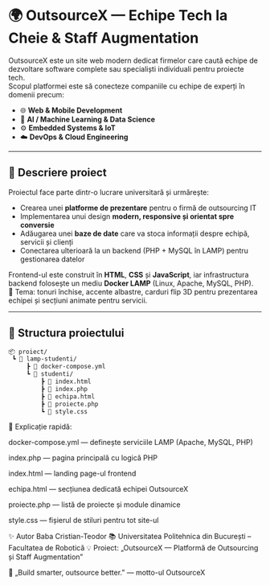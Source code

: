 # 🌍 OutsourceX — Echipe Tech la Cheie & Staff Augmentation

OutsourceX este un site web modern dedicat firmelor care caută echipe de dezvoltare software complete sau specialiști individuali pentru proiecte tech.  
Scopul platformei este să conecteze companiile cu echipe de experți în domenii precum:

- 🌐 **Web & Mobile Development**  
- 🤖 **AI / Machine Learning & Data Science**  
- ⚙️ **Embedded Systems & IoT**  
- ☁️ **DevOps & Cloud Engineering**

---

## 🧠 Descriere proiect

Proiectul face parte dintr-o lucrare universitară și urmărește:
- Crearea unei **platforme de prezentare** pentru o firmă de outsourcing IT  
- Implementarea unui design **modern, responsive și orientat spre conversie**  
- Adăugarea unei **baze de date** care va stoca informații despre echipă, servicii și clienți  
- Conectarea ulterioară la un backend (PHP + MySQL în LAMP) pentru gestionarea datelor

Frontend-ul este construit în **HTML**, **CSS** și **JavaScript**, iar infrastructura backend folosește un mediu **Docker LAMP** (Linux, Apache, MySQL, PHP).  
🎨 Tema: tonuri închise, accente albastre, carduri flip 3D pentru prezentarea echipei și secțiuni animate pentru servicii.

---

## 🚀 Structura proiectului

```bash
📦 proiect/
 ┗ 📁 lamp-studenti/
     ┣ 📜 docker-compose.yml
     ┗ 📁 studenti/
         ┣ 📜 index.html
         ┣ 📜 index.php
         ┣ 📜 echipa.html
         ┣ 📜 proiecte.php
         ┗ 📜 style.css
```

📘 Explicație rapidă:

docker-compose.yml — definește serviciile LAMP (Apache, MySQL, PHP)

index.php — pagina principală cu logică PHP

index.html — landing page-ul frontend

echipa.html — secțiunea dedicată echipei OutsourceX

proiecte.php — listă de proiecte și module dinamice

style.css — fișierul de stiluri pentru tot site-ul

✨ Autor
Baba Cristian-Teodor 
📚 Universitatea Politehnica din București – Facultatea de Robotică
💡 Proiect: „OutsourceX — Platformă de Outsourcing și Staff Augmentation”

🔹 „Build smarter, outsource better.” — motto-ul OutsourceX
